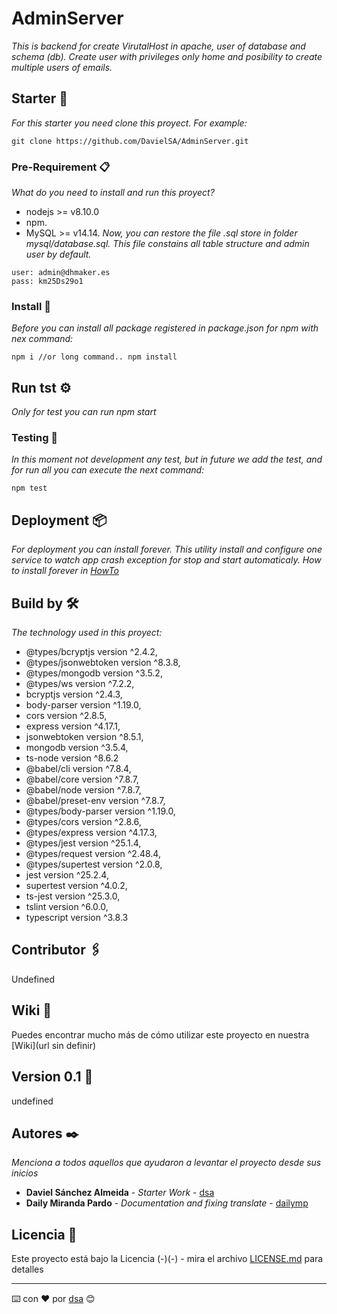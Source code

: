 # AdminServer

_This is backend for create VirutalHost in apache, user of database and schema (db). Create user with privileges only home and posibility to create multiple users of emails._

## Starter 🚀

_For this starter you need clone this proyect. For example:_
```
git clone https://github.com/DavielSA/AdminServer.git
```

### Pre-Requirement 📋

_What do you need to install and run this proyect?_
* nodejs >= v8.10.0 
* npm.  
* MySQL >= v14.14.
_Now, you can restore the file .sql store in folder mysql/database.sql. This file constains all table structure and admin user by default._
```
user: admin@dhmaker.es
pass: km25Ds29o1
```

### Install 🔧

_Before you can install all package registered in package.json for npm with nex command:_
```
npm i //or long command.. npm install
```

## Run tst ⚙️

_Only for test you can run npm start_

### Testing 🔩

_In this moment not development any test, but in future we add the test, and for run all you can execute the next command:_

```
npm test
```

## Deployment 📦

_For deployment you can install forever. This utility install and configure one service to watch app crash exception for stop and start automaticaly._
_How to install forever in [HowTo](https://www.npmjs.com/package/forever)_

## Build by 🛠️

_The technology used in this proyect:_

* @types/bcryptjs version ^2.4.2,
* @types/jsonwebtoken version ^8.3.8,
* @types/mongodb version ^3.5.2,
* @types/ws version ^7.2.2,
* bcryptjs version ^2.4.3,
* body-parser version ^1.19.0,
* cors version ^2.8.5,
* express version ^4.17.1,
* jsonwebtoken version  ^8.5.1,
* mongodb version ^3.5.4,
* ts-node version ^8.6.2
* @babel/cli version ^7.8.4,
* @babel/core version ^7.8.7,
* @babel/node version ^7.8.7,
* @babel/preset-env version ^7.8.7,
* @types/body-parser version ^1.19.0,
* @types/cors version ^2.8.6,
* @types/express version ^4.17.3,
* @types/jest version ^25.1.4,
* @types/request version ^2.48.4,
* @types/supertest version ^2.0.8,
* jest version ^25.2.4,
* supertest version ^4.0.2,
* ts-jest version ^25.3.0,
* tslint version ^6.0.0,
* typescript version ^3.8.3

## Contributor 🖇️

Undefined

## Wiki 📖

Puedes encontrar mucho más de cómo utilizar este proyecto en nuestra [Wiki](url sin definir)

## Version 0.1 📌

undefined


## Autores ✒️

_Menciona a todos aquellos que ayudaron a levantar el proyecto desde sus inicios_

* **Daviel Sánchez Almeida** - *Starter Work* - [dsa](https://github.com/DavielSA)
* **Daily Miranda Pardo** - *Documentation and fixing translate* - [dailymp](https://github.com/dailymp/)


## Licencia 📄

Este proyecto está bajo la Licencia (-)(-) - mira el archivo [LICENSE.md](LICENSE.md) para detalles


---
⌨️ con ❤️ por [dsa](https://github.com/DavielSA) 😊